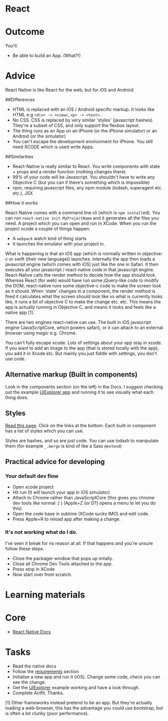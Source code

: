 # React
# Outcome

You'll:

* Be able to build an App. (What?!)

# Advice

React Native is like React for the web, but for iOS and Android.

##Differences

* HTML is replaced with an iOS / Android specific markup. It looks like HTML e.g `<div> -> <view>`, `<p> -> <text>`.
* No CSS. CSS is replaced by very similar 'styles' (javascript hashes). They're a subset of CSS, and only support the flexbox layout.
* The thing runs as an App on an iPhone (or the iPhone simulator) or an Android (or the simulator)
* You can't escape the development environment for iPhone. You still need XCODE which is used write Apps.

##Similarities

* React-Native is really similar to React. You write components with state + props and a render function (nothing changes there).
* 99% of your code will be Javascript. You shouldn't have to write any Objective C (but you can if there's something which is impossible)
* npm, requiring javascript files, any npm module (lodash, superagent etc. etc.), JSX

##How it works

React-Native comes with a command line cli (which is `npm install`ed). You can run `react-native init MyProjectName` and it generates all the files you need. A project which you can open and run in XCode. When you run the project xcode a couple of things happen:

* A `webpack` watch kind of thing starts
* It launches the emulator with your project in.

What is happening is that an iOS app (which is normally written in objective-c or swift (their new language)) launches. Internally the app then loads a javascript engine (which comes with iOS) just like the one in Safari. It then executes all your javascript / react-native code in that javascript engine. React-Native calls the render method to decide how the app should look. Whereas React (for web) would have run some jQuery-like code to modify the DOM, react-native runs some objective-c code to make the screen look as it should. When 'state' changes in a component, the render method is fired it calculates what the screen should look like vs what is currently looks like, it runs a bit of objective C to make the change etc. etc. This means the app is actually running in Objective C, and means it looks and feels like a native app [1].

There are two engines react-native can use. The built in iOS javascript engine (JavaScriptCore, which powers safari), or it can attach to an external browser using *magic* e.g. Chrome.

You can't fully escape xcode. Lots of settings about your app stay in xcode. If you want to add an image to the app (that is stored locally with the app), you add it in Xcode etc. But mainly you just fiddle with settings, you don't use code.

## Alternative markup (Built in components)

Look in the components section (on the left) in the Docs. I suggest checking out the example [UIExplorer app](https://github.com/facebook/react-native/tree/master/Examples/UIExplorer) and running it to see visually what each thing does.

## Styles

[Read this page](https://facebook.github.io/react-native/docs/style.html#content). Click on the links at the bottom. Each built-in component has a list of styles which you can use.

Styles are hashes, and so are just code. You can use lodash to manipulate them (for example `_.merge` is kind of like a Sass `@extend`)

## Practical advice for developing

### Your default dev flow

* Open xcode project
* Hit run (It will launch your app in iOS simulator)
* Attach to Chrome rather than JavaScriptCore (this gives you chrome dev tools like normal :) ) (Apple+Z (or D?) opens a menu to let you do this)
* Open the code base in sublime (XCode sucks IMO) and edit code.
* Press Apple+R to reload app after making a change.

### It's not working what do I do.

I've seen it break for no reason at all. If that happens and you're unsure follow these steps.

* Close the packager window that pops up initally.
* Close all Chrome Dev Tools attached to the app.
* Press stop in XCode
* Now start over from scratch.


# Learning materials

# Core

* [React Native Docs](https://facebook.github.io/react-native/docs/getting-started.html)

# Tasks

* Read the native docs
* Follow the [requirements](https://facebook.github.io/react-native/docs/getting-started.html#content) section
* Initialise a new app and run it (iOS). Change some code, check you can see the change.
* Get the [UIExplorer](https://github.com/facebook/react-native/tree/master/Examples/UIExplorer) example working and have a look through.
* Complete Actfit. Thanks.

[1] Other frameworks instead pretend to be an app. But they're actually loading a web-browser, this has the advantage you could use bootstrap, but is often a bit clunky (poor performance).

